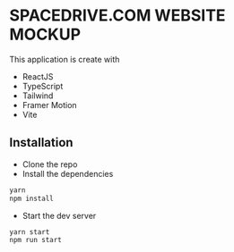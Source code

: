 # SPACEDRIVE.COM WEBSITE MOCKUP

This application is create with

- ReactJS
- TypeScript
- Tailwind
- Framer Motion
- Vite

## Installation

- Clone the repo
- Install the dependencies

```bash
yarn
npm install
```

- Start the dev server

```bash
yarn start
npm run start
```
